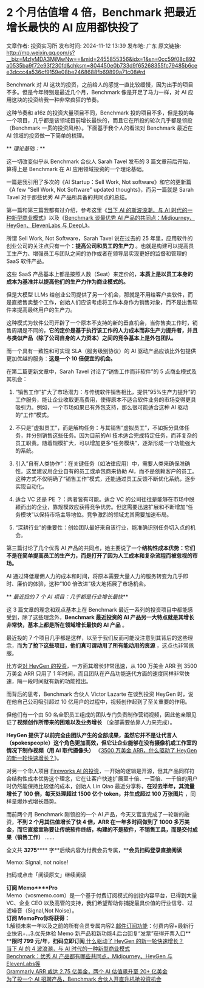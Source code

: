 # 2 个月估值增 4 倍，Benchmark 把最近增长最快的 AI 应用都快投了

文章作者: 投资实习所
发布时间: 2024-11-12 13:39
发布地: 广东
原文链接: http://mp.weixin.qq.com/s?__biz=MzIyMDA3MjMwNw==&mid=2455855356&idx=1&sn=0cc59f08c892a0535ba9f72e93f230fd&chksm=804450e0b733d9f65268355fc79485b6cee3dccc4a536cf9159e08be2468688fb69899a71c08#rd

Benchmark 对 AI 这块的投资，之前给人的感觉一直比较缓慢，因为出手的项目不多。但是今年特别是最近几个月，Benchmark
像是开足了马力一样，对 AI 应用这块的投资给我一种非常疯狂的节奏。

这种节奏和 a16z 的投资大量项目不同，Benchmark
投的项目不多，但是投的每一个项目，几乎都是该领域目前增长最快的，而且它在所投的轮次几乎都是领投（Benchmark 一贯的投资风格）。下面基于我个人的看法对
Benchmark 最近在 AI 领域的投资做一下简单的梳理。

** _理论基础：_**

这一切改变似乎从 Benchmark 合伙人 Sarah Tavel 发布的 3 篇文章前后开始，算得上是 Benchmark 在 AI
应用领域投资的一个理论基础。

一篇是我引用了多次的《AI Startup：Sell Work, Not software》和它的更新篇《A few "Sell Work, Not
Software" updated thoughts》，而另一篇就是 Sarah Tavel 对于那些优秀 AI 产品所具备的共同点的总结。

第一篇和第三篇我都有过介绍，参考这里《[当下 AI 的斯波浪潮，与 AI
时代的一种新型商业模式](http://mp.weixin.qq.com/s?__biz=MzIyMDA3MjMwNw==&mid=2455851826&idx=1&sn=7c15434cb3583316520cb391201e7427&chksm=8044632eb733ea3873ae92c6ecef695762e024f6c58ecc60d7da1d28c44d30dc38db00202c59&scene=21#wechat_redirect)》以及《[Benchmark
谈最优秀 AI 产品的共同点：Midjourney、HeyGen、ElevenLabs 与
DeepL](http://mp.weixin.qq.com/s?__biz=MzIyMDA3MjMwNw==&mid=2455853342&idx=1&sn=092e24be5bb2687c78392a5e79ae3b18&chksm=80446902b733e014bf152da2ef33493484057aae18a1c641ece41e7423d6c48c9d1eaca45c01&scene=21#wechat_redirect)》。

所谓 Sell Work, Not Software，Sarah Tavel 说在过去的 25
年里，应用软件的创业公司的关注点只有一个：**提高公司和员工的生产力**
。也就是构建可以提高员工生产力、增强员工与团队之间的协作或者在领导层实现更好的监督和管理的 SaaS 软件产品。

这些 SaaS 产品基本上都是按照人数（Seat）来定价的，**本质上是以员工本身的成本为基准并以提高他们的生产力作为商业模式的。**

但是大模型 LLMs
给创业公司提供了另一个机会，那就是不用给客户卖软件，而是直接售卖整个工作，创始人们应该考虑将工作本身作为销售对象，而不是出售软件来提高最终用户的生产力。

这种模式为软件公司开辟了一个原本不支持的新的垂直机会，当你售卖工作时，销售周期是不同的，**它的定价是基于执行该工作的人力成本而非生产力提升者，并且与类似产品（除了公司自身的人力资本）之间的竞争基本上是外包团队。**

而一个具有一致性和可实现 SLA（服务级别协议）的 AI 驱动产品应该比外包提供更加优越的服务：**这是一个 10 倍便宜的机会。**

在第二篇更新文章中，Sarah Tavel 讨论了“销售工作而非软件”的 5 点商业模式及其机会：

  1. “销售工作”扩大了市场潜力：与传统软件销售相比，提供“95%生产力提升”的工作服务，能让企业收取更高费用，使得原本不适合软件业务的市场变得更具吸引力。例如，一个市场如果已有外包支持，那么很可能适合这种 AI 驱动的“工作”模式。

  2. 不只是”虚拟员工”，而是解构任务：与其销售“虚拟员工”，不如拆分具体任务，并分别销售这些任务。因为目前的AI 技术适合完成特定任务，而非复杂的员工职责。随着规模扩大，可以增加更多“任务模块”，逐渐形成一个功能强大的系统。

  3. 引入”自有人类协作”：在关键任务（如法律应用）中，需要人类来确保准确性。这里建议用企业自有的员工或承包商来协助 AI，而不是依赖客户的员工。这种方式不仅明确了“销售工作”模式，还能通过员工反馈不断优化系统，逐步实现自动化。

  4. 适合 VC 还是 PE ？：两者皆有可能。适合 VC 的公司往往是能够在市场中脱颖而出的企业，靠规模效应获得竞争优势。但这需要迅速扩展和不断增加“任务模块”以保持市场主导地位。竞争激烈的领域尤其需要加速布局。

  5. “深耕行业”的重要性：创始团队最好来自该行业，能准确识别任务切入点的机会。

第三篇讨论了几个优秀 AI
产品的共同点，她主要说了一个**结构性成本优势：它们不是在简单提高员工的生产力，而是打开了因为人工成本和复杂流程而被忽视的市场。**

AI 通过降低雇佣人力的成本和时间，将原本需要大量人力的服务转变为几乎即时、廉价的体验，这种“100 倍改进”极大地拓展了市场机会。

** _最近投的 7 个 AI 项目：几乎都是行业增长最快_**

这 3 篇文章的理念和观点基本上在 Benchmark 最近一系列的投资项目中都能感受到，除了这些理念外，**Benchmark 最近投资的 AI
产品另一大特点就是其增长非常快，基本上都是所在领域增长最快的 AI 产品** 。

最近投的 7 个项目几乎都是这样，以至于我们反而可能没注意到其背后的这些理念，而**为了抢下这些项目，他们真可谓动用了所有能动用的资源**
，这点也非常佩服。

比方说[对 HeyGen
的投资](http://mp.weixin.qq.com/s?__biz=MzIyMDA3MjMwNw==&mid=2455854234&idx=1&sn=2f5331ded4e6653b7452b243874a7c61&chksm=80446c86b733e590b816bf2d05b54fadeca720f626090e6800907e289fa4ab0d18b26cf7300f&scene=21#wechat_redirect)，一方面其增长非常迅速，从
100 万美金 ARR 到 3500 万美金 ARR 只用了 1 年时间，而且团队在产品功能迭代方面的速度同样非常快速，隔一段时间就有新的功能推出。

而背后的思考，Benchmark 合伙人 Victor Lazarte 在谈到投资 HeyGen 时，说在他自己公司吸引超过 10
亿用户的过程中，视频创作起到了至关重要的作用。

但他们有一个由 50 名全职员工组成的团队专门负责制作营销视频，因此他亲眼见证了**视频创作所带来的困难以及业务增长** （全部需要依靠人力来完成）。

**HeyGen
提供了以前完全由团队产生的全部成果，虽然它并不是让代言人（spokespeople）这个角色更加高效，但它让企业能够在没有摄像机或工作室的情况下制作视频（用
AI 取代摄像头）** 《[3500 万美金 ARR，什么驱动了 HeyGen
的新一轮快速增长？](http://mp.weixin.qq.com/s?__biz=MzIyMDA3MjMwNw==&mid=2455854234&idx=1&sn=2f5331ded4e6653b7452b243874a7c61&chksm=80446c86b733e590b816bf2d05b54fadeca720f626090e6800907e289fa4ab0d18b26cf7300f&scene=21#wechat_redirect)》。

对另一个华人项目 [Fireworks AI
的投资](http://mp.weixin.qq.com/s?__biz=MzIyMDA3MjMwNw==&mid=2455853391&idx=1&sn=1efe41bfe7dc27c7defb4b5bb3da17af&chksm=80446953b733e04597d69d079e4881106241d265d035f82803318b6d4bff867d7fd40d3ebd1e&scene=21#wechat_redirect)，一开始的逻辑是开源，但其产品同样符合结构性成本优势这个理念，它在让客户快速扩展至十倍、一百倍、一千倍的用户时仍然能保持比较低的成本，创始人
Lin Qiao 最近分享称，**在过去半年，其流量增长了 100 倍，每天处理超过 1500 亿个 token，并生成超过 100 万张图片**
，同样呈爆炸式增长趋势。

而前两个月 Benchmark 刚领投的一个 AI 产品，今天又官宣完成了一轮新的融资，**不到 2 个月其估值增长了快 4 倍，ARR 在一年多时间做到了
1000 多万美金，而它直接宣称要让传统软件终结，构建的不是软件，不销售工具，而是交付成果（销售工作）** ……

全文共 **3275****** 字**后续内容为付费会员专属，****会员扫码登录直接阅读**  

Memo: Signal, not noise!

扫码或点击「阅读原文」继续阅读

**订阅 Memo****Pro**  
Memo（vcsmemo.com）是一个基于付费订阅模式的创投内容平台，已得到大量 VC、企业 CEO
以及高管的支持，我们希望帮助你捕捉最具价值的行业信号、过滤噪音（Signal,Not Noise）。  
**订阅 Memo****Pro****你将获得：**  
1.解锁未来一年以及之前的所有会员专属内容2.[邮件订阅功能](http://mp.weixin.qq.com/s?__biz=MzIyMDA3MjMwNw==&mid=2455853781&idx=1&sn=b6f8e3ddc87e9531f3f8c3e9cd98bd9f&chksm=80446ac9b733e3df93b89c17e905182bda7f4d132f3ac468961dfd70badeb92b9fcdf9f7083b&scene=21#wechat_redirect)：付费内容+最新行业快讯+...3.优先体验
Memo 新产品和新功能4.后台回复“发票”获得开票入口**  
****限时 799 元/年，扫码立即订阅**[ 什么驱动了 HeyGen
的新一轮快速增长？](https://mp.weixin.qq.com/s?__biz=MzIyMDA3MjMwNw==&mid=2455854234&idx=1&sn=2f5331ded4e6653b7452b243874a7c61&chksm=80446c86b733e590b816bf2d05b54fadeca720f626090e6800907e289fa4ab0d18b26cf7300f&scene=21#wechat_redirect)  
[当下 AI 的 4 波浪潮，与 AI
时代的一种新型商业模式](https://mp.weixin.qq.com/s?__biz=MzIyMDA3MjMwNw==&mid=2455851826&idx=1&sn=7c15434cb3583316520cb391201e7427&chksm=8044632eb733ea3873ae92c6ecef695762e024f6c58ecc60d7da1d28c44d30dc38db00202c59&scene=21#wechat_redirect)  
[Benchmark：优秀 AI 产品都有哪些共同点，Midjourney、HeyGen 与
ElevenLabs等](https://mp.weixin.qq.com/s?__biz=MzIyMDA3MjMwNw==&mid=2455853342&idx=1&sn=092e24be5bb2687c78392a5e79ae3b18&chksm=80446902b733e014bf152da2ef33493484057aae18a1c641ece41e7423d6c48c9d1eaca45c01&scene=21#wechat_redirect)  
[Grammarly ARR 或达 2.75 亿美金，两个 AI 估值飙升至 20+
亿美金](https://mp.weixin.qq.com/s?__biz=MzIyMDA3MjMwNw==&mid=2455855326&idx=1&sn=438999c796479c3f9238311334a6ea44&chksm=804450c2b733d9d4de66d9c96745f8652e0b008f0fb8fc66454ccdc345963835a7dd494ea6c8&scene=21#wechat_redirect)  
[为了投一个 AI 招聘产品，Benchmark
合伙人开直升机抢投资机会](https://mp.weixin.qq.com/s?__biz=MzIyMDA3MjMwNw==&mid=2455855000&idx=1&sn=e86a18a1061fa3bd7c795a9bb5d4dff2&chksm=80446f84b733e6928fac36cb34f4ae1e0ad0cced41e1930902223e7323a81dee6046aef3f78b&scene=21#wechat_redirect)

  

